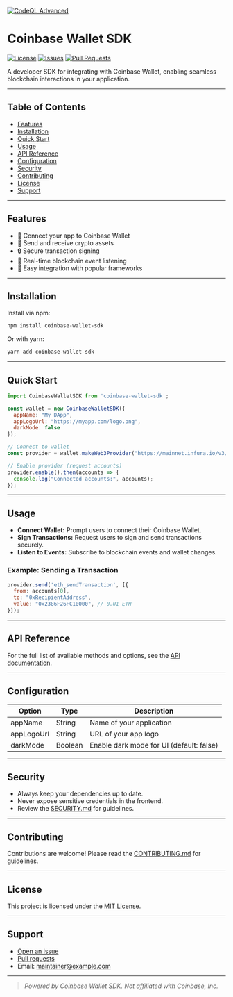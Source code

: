 [![CodeQL Advanced](https://github.com/nodoubtz/coinbase-wallet-sdk/actions/workflows/2codeql.yml/badge.svg?branch=main)](https://github.com/nodoubtz/coinbase-wallet-sdk/actions/workflows/2codeql.yml)

# Coinbase Wallet SDK

[![License](https://img.shields.io/github/license/nodoubtz/coinbase-wallet-sdk)](LICENSE)
[![Issues](https://img.shields.io/github/issues/nodoubtz/coinbase-wallet-sdk)](https://github.com/nodoubtz/coinbase-wallet-sdk/issues)
[![Pull Requests](https://img.shields.io/github/issues-pr/nodoubtz/coinbase-wallet-sdk)](https://github.com/nodoubtz/coinbase-wallet-sdk/pulls)

A developer SDK for integrating with Coinbase Wallet, enabling seamless blockchain interactions in your application.

---

## Table of Contents

- [Features](#features)
- [Installation](#installation)
- [Quick Start](#quick-start)
- [Usage](#usage)
- [API Reference](#api-reference)
- [Configuration](#configuration)
- [Security](#security)
- [Contributing](#contributing)
- [License](#license)
- [Support](#support)

---

## Features

- 🔗 Connect your app to Coinbase Wallet
- 💸 Send and receive crypto assets
- 🔒 Secure transaction signing
- 📡 Real-time blockchain event listening
- 🚀 Easy integration with popular frameworks

---

## Installation

Install via npm:

```bash
npm install coinbase-wallet-sdk
```

Or with yarn:

```bash
yarn add coinbase-wallet-sdk
```

---

## Quick Start

```javascript
import CoinbaseWalletSDK from 'coinbase-wallet-sdk';

const wallet = new CoinbaseWalletSDK({
  appName: "My DApp",
  appLogoUrl: "https://myapp.com/logo.png",
  darkMode: false
});

// Connect to wallet
const provider = wallet.makeWeb3Provider("https://mainnet.infura.io/v3/<INFURA_KEY>", 1);

// Enable provider (request accounts)
provider.enable().then(accounts => {
  console.log("Connected accounts:", accounts);
});
```

---

## Usage

- **Connect Wallet:** Prompt users to connect their Coinbase Wallet.
- **Sign Transactions:** Request users to sign and send transactions securely.
- **Listen to Events:** Subscribe to blockchain events and wallet changes.

### Example: Sending a Transaction

```javascript
provider.send('eth_sendTransaction', [{
  from: accounts[0],
  to: "0xRecipientAddress",
  value: "0x2386F26FC10000", // 0.01 ETH
}]);
```

---

## API Reference

For the full list of available methods and options, see the [API documentation](./docs/API.md).

---

## Configuration

| Option      | Type    | Description                           |
| ----------- | ------- | ------------------------------------- |
| appName     | String  | Name of your application              |
| appLogoUrl  | String  | URL of your app logo                  |
| darkMode    | Boolean | Enable dark mode for UI (default: false) |

---

## Security

- Always keep your dependencies up to date.
- Never expose sensitive credentials in the frontend.
- Review the [SECURITY.md](./SECURITY.md) for guidelines.

---

## Contributing

Contributions are welcome! Please read the [CONTRIBUTING.md](./CONTRIBUTING.md) for guidelines.

---

## License

This project is licensed under the [MIT License](./LICENSE).

---

## Support

- [Open an issue](https://github.com/nodoubtz/coinbase-wallet-sdk/issues)
- [Pull requests](https://github.com/nodoubtz/coinbase-wallet-sdk/pulls)
- Email: [maintainer@example.com](mailto:maintainer@example.com)

---

> _Powered by Coinbase Wallet SDK. Not affiliated with Coinbase, Inc._

